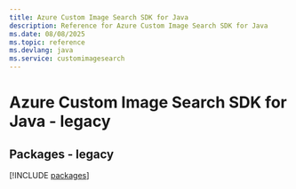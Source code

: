 ```yaml
---
title: Azure Custom Image Search SDK for Java
description: Reference for Azure Custom Image Search SDK for Java
ms.date: 08/08/2025
ms.topic: reference
ms.devlang: java
ms.service: customimagesearch
---
```

# Azure Custom Image Search SDK for Java - legacy
## Packages - legacy
[!INCLUDE [packages](custom-image-search-index.md)]